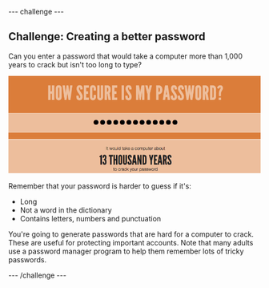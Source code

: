 --- challenge ---
## Challenge: Creating a better password
Can you enter a password that would take a computer more than 1,000 years to crack but isn't too long to type?

![screenshot](images/passwords-13000.png)

Remember that your password is harder to guess if it's:

+ Long
+ Not a word in the dictionary
+ Contains letters, numbers and punctuation

You're going to generate passwords that are hard for a computer to crack. These are useful for protecting important accounts. Note that many adults use a password manager program to help them remember lots of tricky passwords.



--- /challenge ---